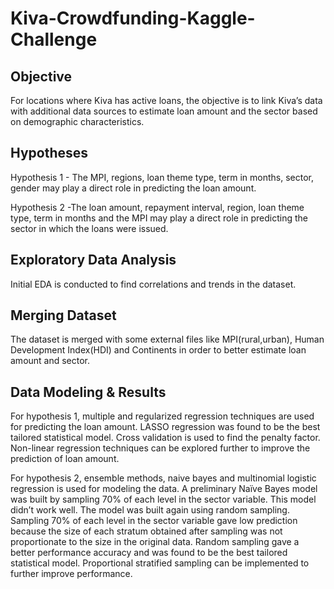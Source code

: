 # Kiva-Crowdfunding-Kaggle-Challenge

## Objective
For locations where Kiva has active loans, the objective is to link Kiva’s data with additional data sources to estimate loan amount and the sector based on demographic characteristics.


## Hypotheses
Hypothesis 1 - The MPI, regions, loan theme type, term in months, sector, gender may play a direct role in predicting the loan amount.

Hypothesis 2 -The loan amount, repayment interval, region, loan theme type, term in months and the MPI may play a direct role in predicting the sector in which the loans were issued.

## Exploratory Data Analysis
Initial EDA is conducted to find correlations and trends in the dataset.

## Merging Dataset
The dataset is merged with some external files like MPI(rural,urban), Human Development Index(HDI) and Continents in order to better estimate loan amount and sector.

## Data Modeling & Results
For hypothesis 1, multiple and regularized regression techniques are used for predicting the loan amount. LASSO regression was found to be the best tailored statistical model. Cross validation is used to find the penalty factor. Non-linear regression techniques can be explored further to improve the prediction of loan amount.

For hypothesis 2, ensemble methods, naive bayes and multinomial logistic regression is used for modeling the data. A preliminary Naïve Bayes model was built by sampling 70% of each level in the sector variable. This model didn’t work well. The model was built again using random sampling. Sampling 70% of each level in the sector variable gave low prediction because the size of each stratum obtained after sampling was not proportionate to the size in the original data. Random sampling gave a better performance accuracy and was found to be the best tailored statistical model. Proportional stratified sampling can be implemented to further improve performance.
